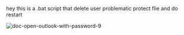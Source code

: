 
hey this is a .bat script that delete user problematic protect flie and do restart




![doc-open-outlook-with-password-9](https://user-images.githubusercontent.com/32441786/182121456-8e353f92-9a12-442c-adf5-b19b73462824.png)
